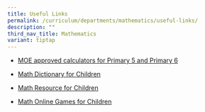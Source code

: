 ```yaml
---
title: Useful Links
permalink: /curriculum/departments/mathematics/useful-links/
description: ""
third_nav_title: Mathematics
variant: tiptap
---
```

<ul data-tight="true" class="tight">
<li>
<p><a href="https://file.go.gov.sg/seab-approvedcalculators.pdf" rel="noopener noreferrer nofollow" target="_blank">MOE approved calculators for Primary 5 and Primary 6</a>
</p>
</li>
<li>
<p><a href="http://www.amathsdictionaryforkids.com/" rel="noopener noreferrer nofollow" target="_blank">Math Dictionary for Children</a>
</p>
</li>
<li>
<p><a href="http://www.mathwords.com/" rel="noopener noreferrer nofollow" target="_blank">Math Resource for Children</a>
</p>
</li>
<li>
<p><a href="https://www.mathplayground.com/" rel="noopener noreferrer nofollow" target="_blank">Math Online Games for Children</a>
</p>
</li>
</ul>
<p></p>
